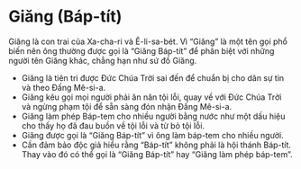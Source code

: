 # Giăng (Báp-tít)

Giăng là con trai của Xa-cha-ri và Ê-li-sa-bét. Vì “Giăng” là một tên gọi phổ biến nên ông thường được gọi là “Giăng Báp-tít” để phân biệt với những người tên Giăng khác, chẳng hạn như sứ đồ Giăng.
- Giăng là tiên tri được Đức Chúa Trời sai đến để chuẩn bị cho dân sự tin và theo Đấng Mê-si-a. 
- Giăng kêu gọi mọi người phải ăn năn tội lỗi, quay về với Đức Chúa Trời và ngừng phạm tội để sẵn sàng đón nhận Đấng Mê-si-a.
- Giăng làm phép Báp-tem cho nhiều người bằng nước như một dấu hiệu cho thấy họ đã đau buồn về tội lỗi và từ bỏ tội lỗi. 
- Giăng được gọi là “Giăng Báp-tít” vì ông làm báp-tem cho nhiều người. 
- Cần đảm bảo độc giả hiểu rằng “Báp-tít” không phải là hội thánh Báp-tít. Thay vào đó có thể gọi là “Giăng Báp-tít” hay “Giăng làm phép báp-tem”.

